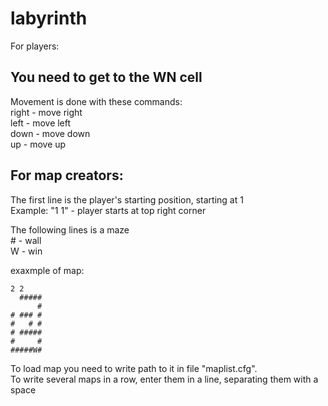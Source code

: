 # labyrinth

For players:

You need to get to the WN cell
---

Movement is done with these commands:  
  right - move right  
  left  - move left  
  down  - move down  
  up    - move up  

For map creators:
---

The first line is the player's starting position, starting at 1  
Example: "1 1" - player starts at top right corner  

The following lines is a maze  
  \# - wall  
  W - win  

exaxmple of map:
```
2 2
  #####
      #
# ### #
#   # #
# #####
#     #
#####W#
```

To load map you need to write path to it in file "maplist.cfg".  
To write several maps in a row, enter them in a line, separating them with a space
